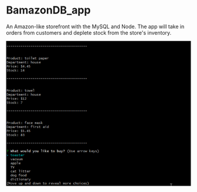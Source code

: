 # BamazonDB_app
An Amazon-like storefront with the MySQL and Node. 
The app will take in orders from customers and deplete stock from the store's inventory.

![](bamazon-gif.gif)

